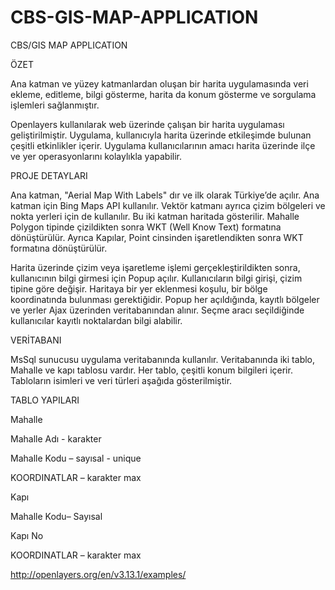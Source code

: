 # CBS-GIS-MAP-APPLICATION
CBS/GIS MAP APPLICATION

ÖZET

Ana katman ve yüzey katmanlardan oluşan bir harita uygulamasında veri ekleme, editleme, bilgi gösterme, harita da konum gösterme ve sorgulama işlemleri sağlanmıştır.
 
Openlayers kullanılarak web üzerinde çalışan bir harita uygulaması geliştirilmiştir.
Uygulama, kullanıcıyla harita üzerinde etkileşimde bulunan çeşitli etkinlikler içerir.
Uygulama kullanıcılarının amacı harita üzerinde ilçe ve yer operasyonlarını kolaylıkla yapabilir.


PROJE DETAYLARI

Ana katman, "Aerial Map With Labels" dır ve ilk olarak Türkiye’de açılır. Ana katman için Bing Maps API kullanılır.
Vektör katmanı ayrıca çizim bölgeleri ve nokta yerleri için de kullanılır. Bu iki katman haritada gösterilir.
Mahalle Polygon tipinde çizildikten sonra WKT (Well Know Text) formatına dönüştürülür. 
Ayrıca Kapılar, Point cinsinden işaretlendikten sonra WKT formatına dönüştürülür.


Harita üzerinde çizim veya işaretleme işlemi gerçekleştirildikten sonra, kullanıcının bilgi girmesi için Popup açılır.
Kullanıcıların bilgi girişi, çizim tipine göre değişir. Haritaya bir yer eklenmesi koşulu, bir bölge koordinatında bulunması gerektiğidir. 
Popup her açıldığında, kayıtlı bölgeler ve yerler Ajax üzerinden veritabanından alınır. Seçme aracı seçildiğinde kullanıcılar kayıtlı noktalardan bilgi alabilir.

VERİTABANI

MsSql sunucusu uygulama veritabanında kullanılır. Veritabanında iki tablo, Mahalle ve kapı tablosu vardır. Her tablo, çeşitli konum bilgileri içerir. 
Tabloların isimleri ve veri türleri aşağıda gösterilmiştir.

 
TABLO YAPILARI
 
Mahalle 

Mahalle Adı - karakter  

Mahalle Kodu – sayısal - unique 

KOORDINATLAR – karakter max 
 
Kapı 

Mahalle Kodu– Sayısal 

Kapı No 

KOORDINATLAR – karakter max 

http://openlayers.org/en/v3.13.1/examples/  






